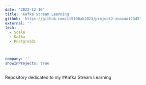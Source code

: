 ```yaml
---
date: '2022-12-16'
title: 'Kafka Stream Learning'
github: 'https://github.com/it5100ab2023/project2-zuozuo12345'
external: ''
tech:
  - Scala
  - Kafka
  - PostgreSQL



company: ''
showInProjects: true
---
```

Repository dedicated to my #Kafka Stream Learning
